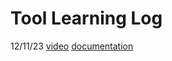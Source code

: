 # Tool Learning Log
12/11/23
[video](https://www.youtube.com/watch?t=5309&v=1srFmjt1Ib0&feature=youtu.be)
[documentation](https://create.roblox.com/docs/tutorials)

